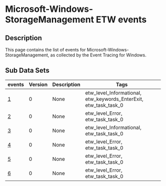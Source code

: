 # Microsoft-Windows-StorageManagement ETW events

## Description
This page contains the list of events for Microsoft-Windows-StorageManagement, as collected by the Event Tracing for Windows.

## Sub Data Sets
|events|Version|Description|Tags|
|---|---|---|---|
|[1](events/event-1.md)|0|None|etw_level_Informational, etw_keywords_EnterExit, etw_task_task_0|
|[2](events/event-2.md)|0|None|etw_level_Error, etw_task_task_0|
|[3](events/event-3.md)|0|None|etw_level_Informational, etw_task_task_0|
|[4](events/event-4.md)|0|None|etw_level_Error, etw_task_task_0|
|[5](events/event-5.md)|0|None|etw_level_Error, etw_task_task_0|
|[6](events/event-6.md)|0|None|etw_level_Error, etw_task_task_0|
